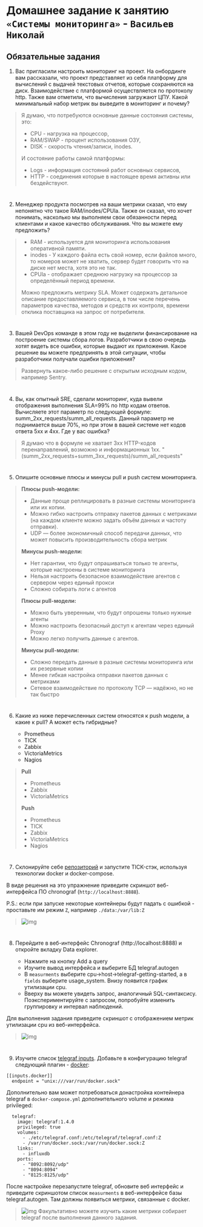 # Домашнее задание к занятию `«Системы мониторинга»` - `Васильев Николай`

## Обязательные задания

1. Вас пригласили настроить мониторинг на проект. На онбординге вам рассказали, что проект представляет из себя 
платформу для вычислений с выдачей текстовых отчетов, которые сохраняются на диск. Взаимодействие с платформой 
осуществляется по протоколу http. Также вам отметили, что вычисления загружают ЦПУ. Какой минимальный набор метрик вы
выведите в мониторинг и почему?
> Я думаю, что потребуются основные данные состояния системы, это:
>* CPU - нагрузка на процессор,
>* RAM/SWAP - процент использования ОЗУ,
>* DISK - скорость чтения/записи, inodes.
> 
> И состояние работы самой платформы:
>* Logs - информация состояний работ основных сервисов,
>* HTTP - соединения которые в настоящее время активны или бездействуют.
#
2. Менеджер продукта посмотрев на ваши метрики сказал, что ему непонятно что такое RAM/inodes/CPUla. Также он сказал, 
что хочет понимать, насколько мы выполняем свои обязанности перед клиентами и какое качество обслуживания. Что вы 
можете ему предложить?
>* RAM - используется для мониторинга использования оперативной памяти.
>* inodes - У каждого файла есть свой номер, если файлов много, то номеров может не хватить, сервер будет говорить что на диске нет места, хотя это не так.
>* CPUla - отображает среднюю нагрузку на процессор за определённый период времени.
>
> Можно предложить метрику SLA. Может содержать детальное описание предоставляемого сервиса, в том числе перечень параметров качества, методов и средств их контроля, времени отклика поставщика на запрос от потребителя.
#
3. Вашей DevOps команде в этом году не выделили финансирование на построение системы сбора логов. Разработчики в свою 
очередь хотят видеть все ошибки, которые выдают их приложения. Какое решение вы можете предпринять в этой ситуации, 
чтобы разработчики получали ошибки приложения?
> Развернуть какое-либо решение с открытым исходным кодом, например Sentry.
#
4. Вы, как опытный SRE, сделали мониторинг, куда вывели отображения выполнения SLA=99% по http кодам ответов. 
Вычисляете этот параметр по следующей формуле: summ_2xx_requests/summ_all_requests. Данный параметр не поднимается выше 
70%, но при этом в вашей системе нет кодов ответа 5xx и 4xx. Где у вас ошибка?
> Я думаю что в формуле не хватает 3xx HTTP-кодов перенаправлений, возможно и информационных 1xx. "(summ_2xx_requests+summ_3xx_requests)/summ_all_requests"
#
5. Опишите основные плюсы и минусы pull и push систем мониторинга.
> __Плюсы push-модели:__
>
>- Данные проще реплицировать в разные системы мониторинга или их копии.
>- Можно гибко настроить отправку пакетов данных с метриками (на каждом клиенте можно задать объём данных и частоту отправки).
>- UDP — более экономичный способ передачи данных, что может повысить производительность сбора метрик
>
> __Минусы push-модели:__
> 
>- Нет гарантии, что будут опрашиваться только те агенты, которые настроены в системе мониторинга
>- Нельзя настроить безопасное взаимодействие агентов с сервером через единый прокси
>- Сложно собирать логи с агентов
>
> __Плюсы pull-модели:__
>
>- Можно быть уверенным, что будут опрошены только нужные агенты
>- Можно настроить безопасный доступ к агентам через единый Proxy
>- Можно легко получить данные с агентов.
> 
> __Минусы pull-модели:__
>
>- Сложно передать данные в разные системы мониторинга или их резервные копии
>- Менее гибкая настройка отправки пакетов данных с метриками
>- Сетевое взаимодействие по протоколу TCP — надёжно, но не так быстро

#
6. Какие из ниже перечисленных систем относятся к push модели, а какие к pull? А может есть гибридные?

    - Prometheus 
    - TICK
    - Zabbix
    - VictoriaMetrics
    - Nagios

>    **Pull**
>    - Prometheus
>    - Zabbix
>    - VictoriaMetrics
>
>    **Push**
>    - Prometheus
>    - TICK
>    - Zabbix
>    - VictoriaMetrics
>    - Nagios

#
7. Склонируйте себе [репозиторий](https://github.com/influxdata/sandbox/tree/master) и запустите TICK-стэк, 
используя технологии docker и docker-compose.

В виде решения на это упражнение приведите скриншот веб-интерфейса ПО chronograf (`http://localhost:8888`).

P.S.: если при запуске некоторые контейнеры будут падать с ошибкой - проставьте им режим `Z`, например
`./data:/var/lib:Z`
>![img](../img/2025-01-29_22-54-06.png)
#
8. Перейдите в веб-интерфейс Chronograf (http://localhost:8888) и откройте вкладку Data explorer.
        
    - Нажмите на кнопку Add a query
    - Изучите вывод интерфейса и выберите БД telegraf.autogen
    - В `measurments` выберите cpu->host->telegraf-getting-started, а в `fields` выберите usage_system. Внизу появится график утилизации cpu.
    - Вверху вы можете увидеть запрос, аналогичный SQL-синтаксису. Поэкспериментируйте с запросом, попробуйте изменить группировку и интервал наблюдений.

Для выполнения задания приведите скриншот с отображением метрик утилизации cpu из веб-интерфейса.
>![img](../img/2025-01-29_23-13-54.png)
#
9. Изучите список [telegraf inputs](https://github.com/influxdata/telegraf/tree/master/plugins/inputs). 
Добавьте в конфигурацию telegraf следующий плагин - [docker](https://github.com/influxdata/telegraf/tree/master/plugins/inputs/docker):
```
[[inputs.docker]]
  endpoint = "unix:///var/run/docker.sock"
```

Дополнительно вам может потребоваться донастройка контейнера telegraf в `docker-compose.yml` дополнительного volume и 
режима privileged:
```
  telegraf:
    image: telegraf:1.4.0
    privileged: true
    volumes:
      - ./etc/telegraf.conf:/etc/telegraf/telegraf.conf:Z
      - /var/run/docker.sock:/var/run/docker.sock:Z
    links:
      - influxdb
    ports:
      - "8092:8092/udp"
      - "8094:8094"
      - "8125:8125/udp"
```

После настройке перезапустите telegraf, обновите веб интерфейс и приведите скриншотом список `measurments` в 
веб-интерфейсе базы telegraf.autogen. Там должны появиться метрики, связанные с docker.
>![img](../img/2025-01-30_00-29-46.png)
Факультативно можете изучить какие метрики собирает telegraf после выполнения данного задания.
